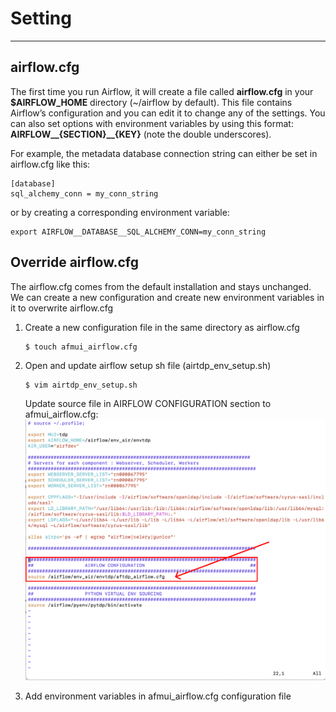 # Setting

---
## airflow.cfg
The first time you run Airflow, it will create a file called **airflow.cfg** in your **$AIRFLOW_HOME** directory (~/airflow by default). This file contains Airflow’s configuration and you can edit it to change any of the settings. You can also set options with environment variables by using this format: **AIRFLOW__{SECTION}__{KEY}** (note the double underscores).

For example, the metadata database connection string can either be set in airflow.cfg like this:
```
[database]
sql_alchemy_conn = my_conn_string
```
or by creating a corresponding environment variable:
```
export AIRFLOW__DATABASE__SQL_ALCHEMY_CONN=my_conn_string
```
## Override airflow.cfg
The airflow.cfg comes from the default installation and stays unchanged. We can create a new configuration and create new environment variables in it to overwrite airflow.cfg  
1. Create a new configuration file in the same directory as airflow.cfg  
    ```
    $ touch afmui_airflow.cfg
    ```
2. Open and update airflow setup sh file (airtdp_env_setup.sh)
    ```
    $ vim airtdp_env_setup.sh
    ```
    Update source file in AIRFLOW CONFIGURATION section to afmui_airflow.cfg:
    ![Screenshot](img/setting1.png)

3. Add environment variables in afmui_airflow.cfg configuration file
